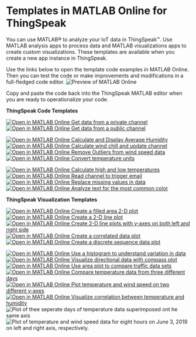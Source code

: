 # Templates in MATLAB Online for ThingSpeak
You can use MATLAB&reg; to analyze your IoT data in ThingSpeak&trade;. Use MATLAB analysis apps to process data and MATLAB visualizations apps to create custom visualizations. These templates are available when you create a new app instance in ThingSpeak.  

Use the links below to open the template code examples in MATLAB Online. Then you can test the code or make improvements and modifications in a full-fledged code editor.  ![Preview of MATLAB Online](https://github.com/thingspeak/Templates-in-MATLAB-Online-for-ThingSpeak/main/MO_Preview.png?raw=true)

Copy and paste the code back into the ThingSpeak MATLAB editor when you are ready to operationalize your code.

**ThingSpeak Code Templates**<br>

[![Open in MATLAB Online](https://www.mathworks.com/images/responsive/global/open-in-matlab-online.svg) Get data from a private channel](https://matlab.mathworks.com/open/github/v1?repo=thingspeak/Templates-in-MATLAB-Online-for-ThingSpeak&file=analysis/Template_private_channel.m)<br>
[![Open in MATLAB Online](https://www.mathworks.com/images/responsive/global/open-in-matlab-online.svg) Get data from a public channel](https://matlab.mathworks.com/open/github/v1?repo=thingspeak/Templates-in-MATLAB-Online-for-ThingSpeak&file=analysis/Template_public_channel.m)<br>

[![Open in MATLAB Online](https://www.mathworks.com/images/responsive/global/open-in-matlab-online.svg) Calculate and Display Average Humidity](https://matlab.mathworks.com/open/github/v1?repo=thingspeak/Templates-in-MATLAB-Online-for-ThingSpeak&file=analysis/Example_average_humidity.m)<br>
[![Open in MATLAB Online](https://www.mathworks.com/images/responsive/global/open-in-matlab-online.svg) Calculate wind chill and update channel](https://matlab.mathworks.com/open/github/v1?repo=thingspeak/Templates-in-MATLAB-Online-for-ThingSpeak&file=analysis/Example_calculate_dew_point.m)<br>
[![Open in MATLAB Online](https://www.mathworks.com/images/responsive/global/open-in-matlab-online.svg) Remove Outliers from wind speed data](https://matlab.mathworks.com/open/github/v1?repo=thingspeak/Templates-in-MATLAB-Online-for-ThingSpeak&file=analysis/Example_eliminate_outliers.m)<br>
[![Open in MATLAB Online](https://www.mathworks.com/images/responsive/global/open-in-matlab-online.svg) Convert temperature units](https://matlab.mathworks.com/open/github/v1?repo=thingspeak/Templates-in-MATLAB-Online-for-ThingSpeak/analysis&file=analysis/Example_farenheit_2_celsius.m)<br>

[![Open in MATLAB Online](https://www.mathworks.com/images/responsive/global/open-in-matlab-online.svg) Calculate high and low temperatures](https://matlab.mathworks.com/open/github/v1?repo=thingspeak/Templates-in-MATLAB-Online-for-ThingSpeak&file=analysis/Example_hourly_max_temperature.m)<br>
[![Open in MATLAB Online](https://www.mathworks.com/images/responsive/global/open-in-matlab-online.svg) Read channel to trigger email](https://matlab.mathworks.com/open/github/v1?repo=thingspeak/Templates-in-MATLAB-Online-for-ThingSpeak&file=analysis/Template_plant_alert.m)<br>
[![Open in MATLAB Online](https://www.mathworks.com/images/responsive/global/open-in-matlab-online.svg) Replace missing values in data](https://matlab.mathworks.com/open/github/v1?repo=thingspeak/Templates-in-MATLAB-Online-for-ThingSpeak&file=analysis/Example_missing_listwise_deletion.m)<br>
[![Open in MATLAB Online](https://www.mathworks.com/images/responsive/global/open-in-matlab-online.svg) Analyze text for the most common color](https://matlab.mathworks.com/open/github/v1?repo=thingspeak/Templates-in-MATLAB-Online-for-ThingSpeak&file=analysis/Example_text_analysis.m)<br>
<!--[Read live web data for vessels at the port of Boston](https://matlab.mathworks.com/open/github/v1?repo=thingspeak/Templates-in-MATLAB-Online-for-ThingSpeak&file=analysis/Example_webscrape_boston_port.m)<br>-->

**ThingSpeak Visualization Templates**<br>

[![Open in MATLAB Online](https://www.mathworks.com/images/responsive/global/open-in-matlab-online.svg) Create a filled area 2-D plot](https://matlab.mathworks.com/open/github/v1?repo=thingspeak/Templates-in-MATLAB-Online-for-ThingSpeak&file=viz/Template_area.m)<br>
[![Open in MATLAB Online](https://www.mathworks.com/images/responsive/global/open-in-matlab-online.svg) Create a 2-D line plot](https://matlab.mathworks.com/open/github/v1?repo=thingspeak/Templates-in-MATLAB-Online-for-ThingSpeak&file=viz/Template_plot.m)<br>
[![Open in MATLAB Online](https://www.mathworks.com/images/responsive/global/open-in-matlab-online.svg) Create 2-D line plots with y-axes on both left and right side](https://matlab.mathworks.com/open/github/v1?repo=thingspeak/Templates-in-MATLAB-Online-for-ThingSpeak&file=viz/Template_plotYY.m)<br>
[![Open in MATLAB Online](https://www.mathworks.com/images/responsive/global/open-in-matlab-online.svg) Create a correlated data plot](https://matlab.mathworks.com/open/github/v1?repo=thingspeak/Templates-in-MATLAB-Online-for-ThingSpeak&file=viz/Template_scatter.m)<br>
[![Open in MATLAB Online](https://www.mathworks.com/images/responsive/global/open-in-matlab-online.svg) Create a discrete sequence data plot](https://matlab.mathworks.com/open/github/v1?repo=thingspeak/Templates-in-MATLAB-Online-for-ThingSpeak&file=viz/Template_stem.m)<br>

[![Open in MATLAB Online](https://www.mathworks.com/images/responsive/global/open-in-matlab-online.svg) Use a histogram to understand variation in data](https://matlab.mathworks.com/open/github/v1?repo=thingspeak/Templates-in-MATLAB-Online-for-ThingSpeak&file=viz/Example_histogram.m)<br>
[![Open in MATLAB Online](https://www.mathworks.com/images/responsive/global/open-in-matlab-online.svg) Visualize directional data with compass plot](https://matlab.mathworks.com/open/github/v1?repo=thingspeak/Templates-in-MATLAB-Online-for-ThingSpeak&file=viz/Example_compass.m)<br>
[![Open in MATLAB Online](https://www.mathworks.com/images/responsive/global/open-in-matlab-online.svg) Use area plot to compare traffic data sets](https://matlab.mathworks.com/open/github/v1?repo=thingspeak/Templates-in-MATLAB-Online-for-ThingSpeak&file=viz/Example_area.m)<br>
[![Open in MATLAB Online](https://www.mathworks.com/images/responsive/global/open-in-matlab-online.svg) Compare temperature data from three different days](https://matlab.mathworks.com/open/github/v1?repo=thingspeak/Templates-in-MATLAB-Online-for-ThingSpeak&file=viz/Example_plot.m)<br>
[![Open in MATLAB Online](https://www.mathworks.com/images/responsive/global/open-in-matlab-online.svg) Plot temperature and wind speed on two different y-axes](https://matlab.mathworks.com/open/github/v1?repo=thingspeak/Templates-in-MATLAB-Online-for-ThingSpeak&file=viz/Example_plotYY.m)<br>
[![Open in MATLAB Online](https://www.mathworks.com/images/responsive/global/open-in-matlab-online.svg) Visualize correlation between temperature and humidity](https://matlab.mathworks.com/open/github/v1?repo=thingspeak/Templates-in-MATLAB-Online-for-ThingSpeak&file=viz/Example_scatter.m)<br>
![Plot of thee seperate days of temperature data superimposed ont he same axis](https://www.mathworks.com/help/examples/thingspeak/win64/CompareTemperatureDataFromThreeDifferentDaysTSExample_02.png)
![Plot of temperature and wind speed data for eight hours on June 3, 2019 on left and right axis, respectively.](https://www.mathworks.com/help/examples/thingspeak/win64/PlotTemperatureAndWindSpeedOnTwoDifferentAxesTSExample_02.png)
